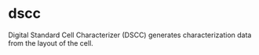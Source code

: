 # dscc
Digital Standard Cell Characterizer (DSCC) generates characterization data from the layout of the cell.
